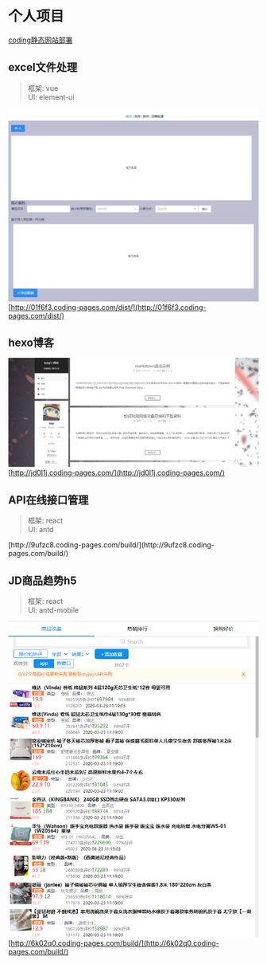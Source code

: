 
# 个人项目
 [coding静态网站部署](https://liziqi001.coding.net/p/js_project/cd/website/static?wid=108291)

## excel文件处理 
> 框架: vue  
UI: element-ui

![An image](../.vuepress/public/myProject/excel.png)
[http://01f6f3.coding-pages.com/dist/](http://01f6f3.coding-pages.com/dist/)

## hexo博客
![An image](../.vuepress/public/myProject/hexo.png)
[http://jd0l1j.coding-pages.com/](http://jd0l1j.coding-pages.com/)

## API在线接口管理
> 框架: react  
UI: antd

<ViewImg data="/myProject/api.png"/>
[http://9ufzc8.coding-pages.com/build/](http://9ufzc8.coding-pages.com/build/)

## JD商品趋势h5
> 框架: react  
UI: antd-mobile

![An image](../.vuepress/public/myProject/jd.png)  
[http://6k02q0.coding-pages.com/build/](http://6k02q0.coding-pages.com/build/)

